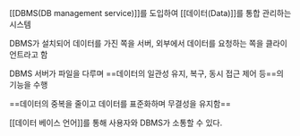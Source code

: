
[[DBMS(DB management service)]]를 도입하여 [[데이터(Data)]]를 통합 관리하는 시스템 

DBMS가 설치되어 데이터를 가진 쪽을 서버, 외부에서 데이터를 요청하는 쪽을 클라이언트라고 함

DBMS 서버가 파일을 다루며 ==데이터의 일관성 유지, 복구, 동시 접근 제어 등==의 기능을 수행

==데이터의 중복을 줄이고 데이터를 표준화하며 무결성을 유지함== 

[[데이터 베이스 언어]]를 통해 사용자와 DBMS가 소통할 수 있다.



